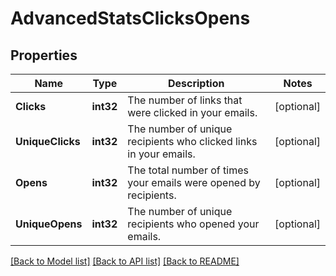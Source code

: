 # AdvancedStatsClicksOpens

## Properties

Name | Type | Description | Notes
------------ | ------------- | ------------- | -------------
**Clicks** | **int32** | The number of links that were clicked in your emails. |[optional] 
**UniqueClicks** | **int32** | The number of unique recipients who clicked links in your emails. |[optional] 
**Opens** | **int32** | The total number of times your emails were opened by recipients. |[optional] 
**UniqueOpens** | **int32** | The number of unique recipients who opened your emails. |[optional] 

[[Back to Model list]](../README.md#documentation-for-models) [[Back to API list]](../README.md#documentation-for-api-endpoints) [[Back to README]](../README.md)


